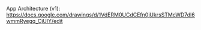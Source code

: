 App Architecture (v1): 
https://docs.google.com/drawings/d/1VdERM0UCdCEfn0jUkrsSTMcWD7dl6wmmRyegq_CjUlY/edit
